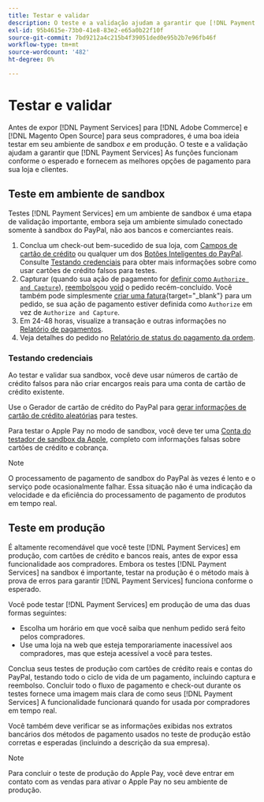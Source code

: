```yaml
---
title: Testar e validar
description: O teste e a validação ajudam a garantir que [!DNL Payment Services] As funções funcionam conforme o esperado e fornecem as melhores opções de pagamento para seus clientes
exl-id: 95b4615e-73b0-41e8-83e2-e65a0b22f10f
source-git-commit: 7bd9212a4c215b4f39051ded0e95b2b7e96fb46f
workflow-type: tm+mt
source-wordcount: '482'
ht-degree: 0%

---
```


# Testar e validar

Antes de expor [!DNL Payment Services] para [!DNL Adobe Commerce] e [!DNL Magento Open Source] para seus compradores, é uma boa ideia testar em seu ambiente de sandbox _e_ em produção. O teste e a validação ajudam a garantir que [!DNL Payment Services] As funções funcionam conforme o esperado e fornecem as melhores opções de pagamento para sua loja e clientes.

## Teste em ambiente de sandbox

Testes [!DNL Payment Services] em um ambiente de sandbox é uma etapa de validação importante, embora seja um ambiente simulado conectado somente à sandbox do PayPal, não aos bancos e comerciantes reais.

1. Conclua um check-out bem-sucedido de sua loja, com [Campos de cartão de crédito](payments-options.md#credit-card-fields) ou qualquer um dos [Botões Inteligentes do PayPal](payments-options.md#paypal-smart-buttons). Consulte [Testando credenciais](#testing-credentials) para obter mais informações sobre como usar cartões de crédito falsos para testes.
1. Capturar (quando sua ação de pagamento for [definir como `Authorize and Capture`](onboard.md#set-payment-services-as-payment-method)), [reembolso](refunds.md)ou [void](voids.md) o pedido recém-concluído. Você também pode simplesmente [criar uma fatura](https://docs.magento.com/user-guide/sales/invoice-create.html){target="_blank"} para um pedido, se sua ação de pagamento estiver definida como `Authorize` em vez de `Authorize and Capture`.
1. Em 24-48 horas, visualize a transação e outras informações no [Relatório de pagamentos](payouts.md).
1. Veja detalhes do pedido no [Relatório de status do pagamento da ordem](order-payment-status.md).

### Testando credenciais

Ao testar e validar sua sandbox, você deve usar números de cartão de crédito falsos para não criar encargos reais para uma conta de cartão de crédito existente.

Use o Gerador de cartão de crédito do PayPal para [gerar informações de cartão de crédito aleatórias](https://www.paypal.com/us/smarthelp/article/where-can-i-find-test-credit-card-numbers-ts2157) para testes.

Para testar o Apple Pay no modo de sandbox, você deve ter uma [Conta do testador de sandbox da Apple](https://developer.apple.com/apple-pay/sandbox-testing/#create-a-sandbox-tester-account), completo com informações falsas sobre cartões de crédito e cobrança.

>[!NOTE]
>
>O processamento de pagamento de sandbox do PayPal às vezes é lento e o serviço pode ocasionalmente falhar. Essa situação não é uma indicação da velocidade e da eficiência do processamento de pagamento de produtos em tempo real.

## Teste em produção

É altamente recomendável que você teste [!DNL Payment Services] em produção, com cartões de crédito e bancos reais, antes de expor essa funcionalidade aos compradores. Embora os testes [!DNL Payment Services] na sandbox é importante, testar na produção é o método mais à prova de erros para garantir [!DNL Payment Services] funciona conforme o esperado.

Você pode testar [!DNL Payment Services] em produção de uma das duas formas seguintes:

* Escolha um horário em que você saiba que nenhum pedido será feito pelos compradores.
* Use uma loja na web que esteja temporariamente inacessível aos compradores, mas que esteja acessível a você para testes.

Conclua seus testes de produção com cartões de crédito reais e contas do PayPal, testando todo o ciclo de vida de um pagamento, incluindo captura e reembolso. Concluir todo o fluxo de pagamento e check-out durante os testes fornece uma imagem mais clara de como seus [!DNL Payment Services] A funcionalidade funcionará quando for usada por compradores em tempo real.

Você também deve verificar se as informações exibidas nos extratos bancários dos métodos de pagamento usados no teste de produção estão corretas e esperadas (incluindo a descrição da sua empresa).

>[!NOTE]
>
>Para concluir o teste de produção do Apple Pay, você deve entrar em contato com as vendas para ativar o Apple Pay no seu ambiente de produção.

